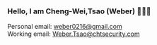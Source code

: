### Hello, I am Cheng-Wei,Tsao (Weber) 👋👋👋     
Personal email: weber0216@gmail.com   
Working email: Weber.Tsao@chtsecurity.com
<!--For more information and project I have done, please visit my github webpage(https://weber-tsao.github.io/), thank you.<!--
                     
<!--
**weber-tsao/weber-tsao** is a ✨ _special_ ✨ repository because its `README.md` (this file) appears on your GitHub profile.

Here are some ideas to get you started:

- 🔭 I’m currently working on ...
- 🌱 I’m currently learning ...
- 👯 I’m looking to collaborate on ...
- 🤔 I’m looking for help with ...
- 💬 Ask me about ...
- 📫 How to reach me: ...
- 😄 Pronouns: ...
- ⚡ Fun fact: ...
<!--
